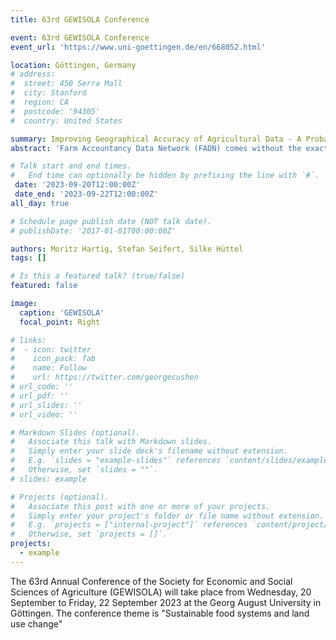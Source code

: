 ```yaml
---
title: 63rd GEWISOLA Conference

event: 63rd GEWISOLA Conference
event_url: 'https://www.uni-goettingen.de/en/668052.html'

location: Göttingen, Germany
# address:
#  street: 450 Serra Mall
#  city: Stanford
#  region: CA
#  postcode: '94305'
#  country: United States

summary: Improving Geographical Accuracy of Agricultural Data - A Probabilistic Spatial Downscaling Approach
abstract: 'Farm Accountancy Data Network (FADN) comes without the exact location. It is generally aggregated at NUTS-2 and without agro-climatic information. However, the assessment of weather-related farm production effects requires agro-climatic and spatial farm information. When analyzing effects of weather on agricultural outcomes with incorrect weather variables, we potentially introduce measurement errors in weather regressors [(Li and Ortiz-Bobea, 2022)](https://onlinelibrary.wiley.com/doi/full/10.1002/jaa2.21). Existing downscaling approaches not available at temporal and spatial requirements for 15-year time-series and EU-wide analysis [(Kempen et al., 2011)](https://www.sciencedirect.com/science/article/pii/S0167880910002033). Therefore, we develop an open-access framework to downscale FADN farm-level data from NUTS-2 to NUTS-3 utilizing a Bayesian Highest Posterior Density Concept.'

# Talk start and end times.
#   End time can optionally be hidden by prefixing the line with `#`.
 date: '2023-09-20T12:00:00Z'
 date_end: '2023-09-22T12:00:00Z'
all_day: true

# Schedule page publish date (NOT talk date).
# publishDate: '2017-01-01T00:00:00Z'

authors: Moritz Hartig, Stefan Seifert, Silke Hüttel
tags: []

# Is this a featured talk? (true/false)
featured: false

image:
  caption: 'GEWISOLA'
  focal_point: Right

# links:
#  - icon: twitter
#    icon_pack: fab
#    name: Follow
#    url: https://twitter.com/georgecushen
# url_code: ''
# url_pdf: ''
# url_slides: ''
# url_video: ''

# Markdown Slides (optional).
#   Associate this talk with Markdown slides.
#   Simply enter your slide deck's filename without extension.
#   E.g. `slides = "example-slides"` references `content/slides/example-slides.md`.
#   Otherwise, set `slides = ""`.
# slides: example

# Projects (optional).
#   Associate this post with one or more of your projects.
#   Simply enter your project's folder or file name without extension.
#   E.g. `projects = ["internal-project"]` references `content/project/deep-learning/index.md`.
#   Otherwise, set `projects = []`.
projects: 
  - example
---
```


The 63rd Annual Conference of the Society for Economic and Social Sciences of Agriculture (GEWISOLA) will take place from Wednesday, 20 September to Friday, 22 September 2023 at the Georg August University in Göttingen. The conference theme is "Sustainable food systems and land use change" 
